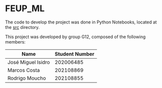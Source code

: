 # FEUP_ML

The code to develop the project was done in Python Notebooks, located at the [src](/src/) directory.


This project was developed by group G12, composed of the following members:

| Name          | Student Number |
|---------------|-----------------|
| José Miguel Isidro   | 202006485     |
| Marcos Costa   | 202108869     |
| Rodrigo Moucho   | 202108855     |

